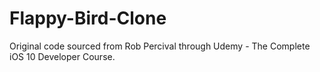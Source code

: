 # Flappy-Bird-Clone

Original code sourced from Rob Percival through Udemy - The Complete iOS 10 Developer Course.
